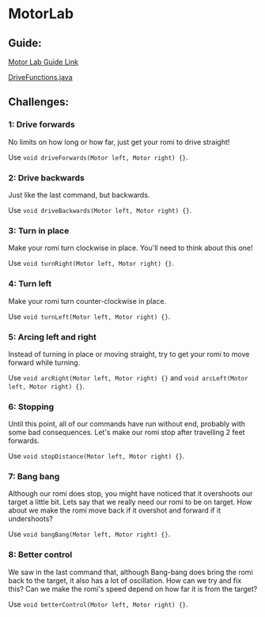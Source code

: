# MotorLab

## Guide:
[Motor Lab Guide Link](https://docs.google.com/document/d/1jdfxj9Nu2IgoPEUOYdsv6O2Ke6_kR-LyUUz0fArGj8s/edit?usp=sharing)

[DriveFunctions.java](src/main/java/com/stuypulse/robot/commands/DriveFunctions.java)

## Challenges:

### 1: Drive forwards
No limits on how long or how far, just get your romi to drive straight!

Use `void driveForwards(Motor left, Motor right) {}`.

### 2: Drive backwards
Just like the last command, but backwards.

Use `void driveBackwards(Motor left, Motor right) {}`.

### 3: Turn in place
Make your romi turn clockwise in place. You'll need to think about this one!

Use `void turnRight(Motor left, Motor right) {}`.

### 4: Turn left
Make your romi turn counter-clockwise in place.

Use `void turnLeft(Motor left, Motor right) {}`.

### 5: Arcing left and right
Instead of turning in place or moving straight, try to get your romi to move forward while turning.

Use `void arcRight(Motor left, Motor right) {}` and `void arcLeft(Motor left, Motor right) {}`.

### 6: Stopping
Until this point, all of our commands have run without end, probably with some bad consequences. Let's make our romi stop after travelling 2 feet forwards.

Use `void stopDistance(Motor left, Motor right) {}`.

### 7: Bang bang
Although our romi does stop, you might have noticed that it overshoots our target a little bit. Lets say that we really need our romi to be on target. How about we make the romi move back if it overshot and forward if it undershoots?

Use `void bangBang(Motor left, Motor right) {}`.

### 8: Better control
We saw in the last command that, although Bang-bang does bring the romi back to the target, it also has a lot of oscillation. How can we try and fix this? Can we make the romi's speed depend on how far it is from the target?

Use `void betterControl(Motor left, Motor right) {}`.
